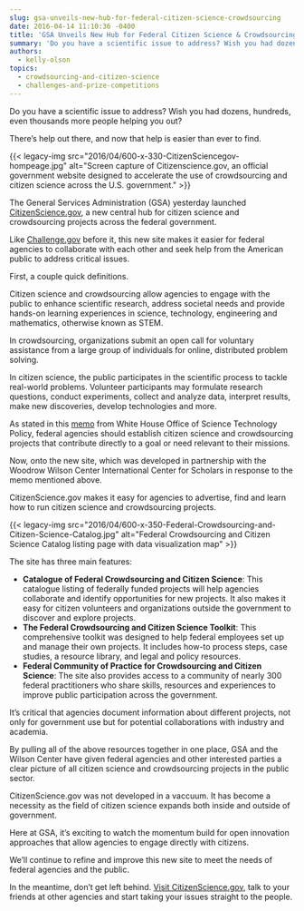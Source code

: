 ```yaml
---
slug: gsa-unveils-new-hub-for-federal-citizen-science-crowdsourcing
date: 2016-04-14 11:10:36 -0400
title: 'GSA Unveils New Hub for Federal Citizen Science & Crowdsourcing'
summary: 'Do you have a scientific issue to address? Wish you had dozens, hundreds, even thousands more people helping you out? There’s help out there, and now that help is easier than ever to find.'
authors:
  - kelly-olson
topics:
  - crowdsourcing-and-citizen-science
  - challenges-and-prize-competitions
---
```


Do you have a scientific issue to address? Wish you had dozens, hundreds, even thousands more people helping you out?

There’s help out there, and now that help is easier than ever to find.

{{< legacy-img src="2016/04/600-x-330-CitizenSciencegov-hompeage.jpg" alt="Screen capture of Citizenscience.gov, an official government website designed to accelerate the use of crowdsourcing and citizen science across the U.S. government." >}}

The General Services Administration (GSA) yesterday launched [CitizenScience.gov](https://www.citizenscience.gov), a new central hub for citizen science and crowdsourcing projects across the federal government.

Like [Challenge.gov](https://www.challenge.gov/list/) before it, this new site makes it easier for federal agencies to collaborate with each other and seek help from the American public to address critical issues.

First, a couple quick definitions.

Citizen science and crowdsourcing allow agencies to engage with the public to enhance scientific research, address societal needs and provide hands-on learning experiences in science, technology, engineering and mathematics, otherwise known as STEM.

In crowdsourcing, organizations submit an open call for voluntary assistance from a large group of individuals for online, distributed problem solving.

In citizen science, the public participates in the scientific process to tackle real-world problems. Volunteer participants may formulate research questions, conduct experiments, collect and analyze data, interpret results, make new discoveries, develop technologies and more.

As stated in this [memo](https://www.whitehouse.gov/sites/default/files/microsites/ostp/holdren_citizen_science_memo_092915_0.pdf) from White House Office of Science Technology Policy, federal agencies should establish citizen science and crowdsourcing projects that contribute directly to a goal or need relevant to their missions.

Now, onto the new site, which was developed in partnership with the Woodrow Wilson Center International Center for Scholars in response to the memo mentioned above.

CitizenScience.gov makes it easy for agencies to advertise, find and learn how to run citizen science and crowdsourcing projects.

{{< legacy-img src="2016/04/600-x-350-Federal-Crowdsourcing-and-Citizen-Science-Catalog.jpg" alt="Federal Crowdsourcing and Citizen Science Catalog listing page with data visualization map" >}}

The site has three main features:

  * **Catalogue of Federal Crowdsourcing and Citizen Science**: This catalogue listing of federally funded projects will help agencies collaborate and identify opportunities for new projects. It also makes it easy for citizen volunteers and organizations outside the government to discover and explore projects.
  * **The Federal Crowdsourcing and Citizen Science Toolkit**: This comprehensive toolkit was designed to help federal employees set up and manage their own projects. It includes how-to process steps, case studies, a resource library, and legal and policy resources.
  * **Federal Community of Practice for Crowdsourcing and Citizen Science**: The site also provides access to a community of nearly 300 federal practitioners who share skills, resources and experiences to improve public participation across the government.

It’s critical that agencies document information about different projects, not only for government use but for potential collaborations with industry and academia.

By pulling all of the above resources together in one place, GSA and the Wilson Center have given federal agencies and other interested parties a clear picture of all citizen science and crowdsourcing projects in the public sector.

CitizenScience.gov was not developed in a vaccuum. It has become a necessity as the field of citizen science expands both inside and outside of government.

Here at GSA, it’s exciting to watch the momentum build for open innovation approaches that allow agencies to engage directly with citizens.

We’ll continue to refine and improve this new site to meet the needs of federal agencies and the public.

In the meantime, don’t get left behind. [Visit CitizenScience.gov](https://www.citizenscience.gov), talk to your friends at other agencies and start taking your issues straight to the people.
